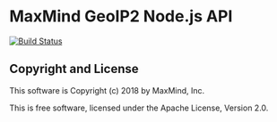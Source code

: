 # MaxMind GeoIP2 Node.js API

[![Build Status](https://travis-ci.org/maxmind/GeoIP2-node.svg?branch=master)](https://travis-ci.org/maxmind/GeoIP2-node)

## Copyright and License ##

This software is Copyright (c) 2018 by MaxMind, Inc.

This is free software, licensed under the Apache License, Version 2.0.
